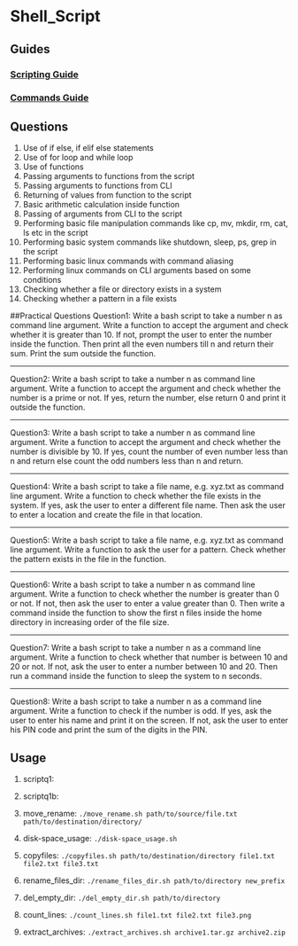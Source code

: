 # Shell_Script

## Guides 

### [Scripting Guide](Short-Guide.md)

### [Commands Guide](Linux-Commands-Guide.md)

## Questions

1. Use of if else, if elif else statements
2. Use of for loop and while loop
3. Use of functions
4. Passing arguments to functions from the script
5. Passing arguments to functions from CLI
6. Returning of values from function to the script
7. Basic arithmetic calculation inside function
8. Passing of arguments from CLI to the script
9. Performing basic file manipulation commands like cp, mv, mkdir, rm, cat, ls etc in the script
10. Performing basic system commands like shutdown, sleep, ps, grep in the script
11. Performing basic linux commands with command aliasing
12. Performing linux commands on CLI arguments based on some conditions
13. Checking whether a file or directory exists in a system
14. Checking whether a pattern in a file exists

##Practical Questions
Question1: Write a bash script to take a number n as command line argument. Write a
function to accept the argument and check whether it is greater than 10. If not, prompt
the user to enter the number inside the function. Then print all the even numbers till n
and return their sum. Print the sum outside the function.
--- ---
Question2: Write a bash script to take a number n as command line argument. Write a
function to accept the argument and check whether the number is a prime or not. If yes,
return the number, else return 0 and print it outside the function.
--- ---
Question3: Write a bash script to take a number n as command line argument. Write a
function to accept the argument and check whether the number is divisible by 10. If yes,
count the number of even number less than n and return else count the odd numbers less
than n and return.
--- ---
Question4: Write a bash script to take a file name, e.g. xyz.txt as command line argument.
Write a function to check whether the file exists in the system. If yes, ask the user to enter
a different file name. Then ask the user to enter a location and create the file in that
location.
--- ---
Question5: Write a bash script to take a file name, e.g. xyz.txt as command line argument.
Write a function to ask the user for a pattern. Check whether the pattern exists in the file
in the function.
--- ---
Question6: Write a bash script to take a number n as command line argument. Write a
function to check whether the number is greater than 0 or not. If not, then ask the user to
enter a value greater than 0. Then write a command inside the function to show the first n
files inside the home directory in increasing order of the file size.
--- ---
Question7: Write a bash script to take a number n as a command line argument. Write a
function to check whether that number is between 10 and 20 or not. If not, ask the user to
enter a number between 10 and 20. Then run a command inside the function to sleep the
system to n seconds.
--- ---
Question8: Write a bash script to take a number n as a command line argument. Write a
function to check if the number is odd. If yes, ask the user to enter his name and print it
on the screen. If not, ask the user to enter his PIN code and print the sum of the digits in
the PIN.


## Usage

1. scriptq1: 
2. scriptq1b:

1. move_rename: `./move_rename.sh path/to/source/file.txt path/to/destination/directory/`
2. disk-space_usage: `./disk-space_usage.sh`
3. copyfiles: `./copyfiles.sh path/to/destination/directory file1.txt file2.txt file3.txt`
4. rename_files_dir: `./rename_files_dir.sh path/to/directory new_prefix`
5. del_empty_dir: `./del_empty_dir.sh path/to/directory`
6. count_lines: `./count_lines.sh file1.txt file2.txt file3.png`
7. extract_archives: `./extract_archives.sh archive1.tar.gz archive2.zip`
